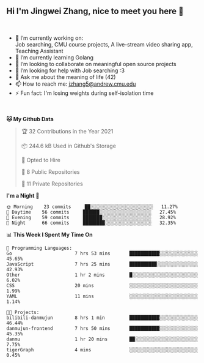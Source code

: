 Hi I'm Jingwei Zhang, nice to meet you here 👋
---
<br>


- 🔭 I’m currently working on: <br>
    Job searching, CMU course projects, A live-stream video sharing app, Teaching Assistant
- 🌱 I’m currently learning Golang
- 👯 I’m looking to collaborate on meaningful open source projects
- 🤔 I’m looking for help with Job searching :3
- 💬 Ask me about the meaning of life (42)
- 📫 How to reach me: jzhang5@andrew.cmu.edu
- ⚡ Fun fact: I'm losing weights during self-isolation time
<br>


<!--START_SECTION:waka-->
**🐱 My Github Data** 

> 🏆 32 Contributions in the Year 2021
 > 
> 📦 244.6 kB Used in Github's Storage 
 > 
> 💼 Opted to Hire
 > 
> 📜 8 Public Repositories 
 > 
> 🔑 11 Private Repositories  
 > 
**I'm a Night 🦉** 

```text
🌞 Morning    23 commits     ██░░░░░░░░░░░░░░░░░░░░░░░   11.27% 
🌆 Daytime    56 commits     ██████░░░░░░░░░░░░░░░░░░░   27.45% 
🌃 Evening    59 commits     ███████░░░░░░░░░░░░░░░░░░   28.92% 
🌙 Night      66 commits     ████████░░░░░░░░░░░░░░░░░   32.35%

```


📊 **This Week I Spent My Time On** 

```text
💬 Programming Languages: 
Go                       7 hrs 53 mins       ███████████░░░░░░░░░░░░░░   45.65% 
JavaScript               7 hrs 25 mins       ██████████░░░░░░░░░░░░░░░   42.93% 
Other                    1 hr 2 mins         █░░░░░░░░░░░░░░░░░░░░░░░░   6.02% 
CSS                      20 mins             ░░░░░░░░░░░░░░░░░░░░░░░░░   1.99% 
YAML                     11 mins             ░░░░░░░░░░░░░░░░░░░░░░░░░   1.14%

🐱‍💻 Projects: 
bilibili-danmujun        8 hrs 1 min         ███████████░░░░░░░░░░░░░░   46.44% 
danmujun-frontend        7 hrs 50 mins       ███████████░░░░░░░░░░░░░░   45.35% 
danmu                    1 hr 20 mins        ██░░░░░░░░░░░░░░░░░░░░░░░   7.75% 
tigerGraph               4 mins              ░░░░░░░░░░░░░░░░░░░░░░░░░   0.45%

```


<!--END_SECTION:waka-->
